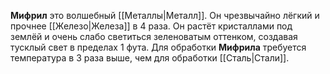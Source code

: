 **Мифрил** это волшебный [[Металлы|Металл]]. Он чрезвычайно лёгкий и прочнее [[Железо|Железа]] в 4 раза. Он растёт кристаллами под землёй и очень слабо светиться зеленоватым оттенком, создавая тусклый свет в пределах 1 фута. Для обработки **Мифрила** требуется температура в 3 раза выше, чем для обработки [[Сталь|Стали]].